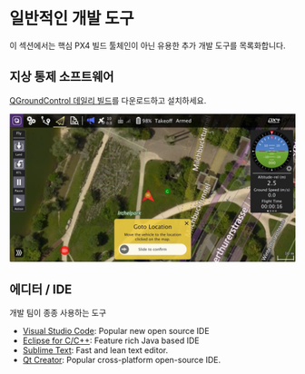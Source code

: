 # 일반적인 개발 도구

이 섹션에서는 핵심 PX4 빌드 툴체인이 아닌 유용한 추가 개발 도구를 목록화합니다.

## 지상 통제 소프트웨어

[QGroundControl 데일리 빌드](https://docs.qgroundcontrol.com/en/releases/daily_builds.html)를 다운로드하고 설치하세요.

![QGroundControl](../../assets/qgc_goto.jpg)

## 에디터 / IDE

개발 팀이 종종 사용하는 도구

* [Visual Studio Code](../setup/vscode.md): Popular new open source IDE
* [Eclipse for C/C++](https://www.eclipse.org/downloads/eclipse-packages/): Feature rich Java based IDE
* [Sublime Text](https://www.sublimetext.com): Fast and lean text editor. 
* [Qt Creator](http://www.qt.io/download-open-source/#section-6): Popular cross-platform open-source IDE.